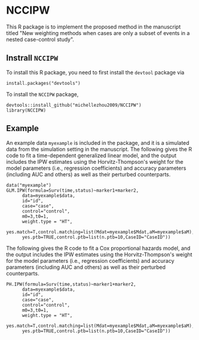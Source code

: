 # NCCIPW

This R package is to implement the proposed method in the manuscript titled "New weighting methods when cases are only a subset of
events in a nested case-control study".

## Instrall `NCCIPW`

To install this R package, you need to first install the `devtool` package via
```{r}
install.packages("devtools")
```
To install the `NCCIPW` package,
```{r}
devtools::install_github("michellezhou2009/NCCIPW")
library(NCCIPW)
```

## Example

An example data `myexample` is included in the package, and it is a simulated data from the simulation setting in the manuscript. The following gives the R code to fit a time-dependent generalized linear model, and the output includes the IPW estimates using the Horvitz-Thompson's weight for the model parameters (i.e., regression coefficients) and accuracy parameters (including AUC and others) as well as their perturbed counterparts. 

```{r}
data("myexample")
GLM.IPW(formula=Surv(time,status)~marker1+marker2,
      data=myexample$data,
      id="id",
      case="case",
      control="control",
      m0=3,t0=1, 
      weight.type = "HT",      
      yes.match=T,control.matching=list(Mdat=myexample$Mdat,aM=myexample$aM),
      yes.ptb=TRUE,control.ptb=list(n.ptb=10,CaseID="CaseID"))
```

The following gives the R code to fit a Cox proportional hazards model, and the output includes the IPW estimates using the Horvitz-Thompson's weight for the model parameters (i.e., regression coefficients) and accuracy parameters (including AUC and others) as well as their perturbed counterparts. 
```{r}
PH.IPW(formula=Surv(time,status)~marker1+marker2,
      data=myexample$data,
      id="id",
      case="case",
      control="control",
      m0=3,t0=1, 
      weight.type = "HT",      
      yes.match=T,control.matching=list(Mdat=myexample$Mdat,aM=myexample$aM),
      yes.ptb=TRUE,control.ptb=list(n.ptb=10,CaseID="CaseID"))
```
